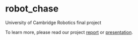 # robot_chase

University of Cambridge Robotics final project

To learn more, please read our project [report](https://github.com/EmptyJackson/robot_chase/blob/master/report.pdf) or [presentation](https://github.com/EmptyJackson/robot_chase/blob/master/presentation.pdf).
